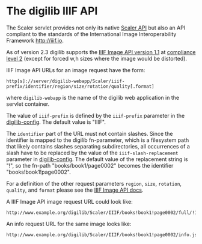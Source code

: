 # The digilib IIIF API

The Scaler servlet provides not only its native [Scaler API](scaler-api.html) but also an API compliant to the standards of the International Image Interoperability Framework http://iiif.io.

As of version 2.3 digilib supports the [IIIF Image API version 1.1](http://iiif.io/api/image/1.1/) at [compliance level 2](http://iiif.io/api/image/1.1/compliance.html) (except for forced w,h sizes where the image would be distorted).

IIIF Image API URLs for an image request have the form:

    http[s]://server/digilib-webapp/Scaler/iiif-prefix/identifier/region/size/rotation/quality[.format] 

where `digilib-webapp` is the name of the digilib web application in the servlet container. 

The value of `iiif-prefix` is defined by the `iiif-prefix` parameter in the [digilib-config](digilib-config.html). The default value is "IIIF".

The `identifier` part of the URL must not contain slashes. Since the identifier is mapped to the digilib fn-parameter, which is a filesystem path that likely contains slashes separating subdirectories, all occurrences of a slash have to be replaced by the value of the `iiif-slash-replacement` parameter in [digilib-config](digilib-config.html). The default value of the replacement string is "!", so the fn-path "books/book1/page0002" becomes the identifier "books!book1!page0002".

For a definition of the other request parameters `region`, `size`, `rotation`, `quality`, and `format` please see the [IIIF Image API docs](http://iiif.io/api/image/1.1/).

A IIIF Image API image request URL could look like:

    http://www.example.org/digilib/Scaler/IIIF/books!book1!page0002/full/!150,75/0/native.jpg

An info request URL for the same image looks like: 

    http://www.example.org/digilib/Scaler/IIIF/books!book1!page0002/info.json
